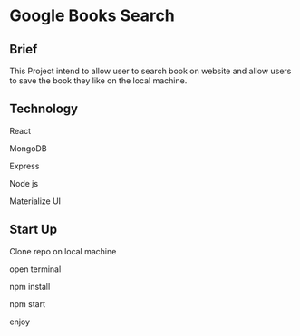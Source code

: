 # Google Books Search
## Brief
This Project intend to allow user to search book on website and allow users to save the book they like on the local machine.

## Technology
React

MongoDB

Express

Node js

Materialize UI

## Start Up
Clone repo on local machine

open terminal

npm install

npm start

enjoy